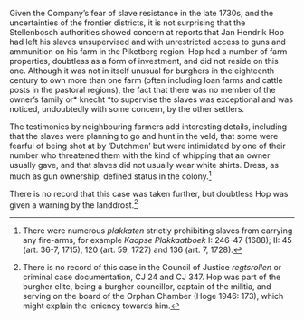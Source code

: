 Given the Company’s fear of slave resistance in the late 1730s, and the uncertainties of the frontier districts, it is not surprising that the Stellenbosch authorities showed concern at reports that Jan Hendrik Hop had left his slaves unsupervised and with unrestricted access to guns and ammunition on his farm in the Piketberg region. Hop had a number of farm properties, doubtless as a form of investment, and did not reside on this one. Although it was not in itself unusual for burghers in the eighteenth century to own more than one farm (often including loan farms and cattle posts in the pastoral regions), the fact that there was no member of the owner’s family or* knecht *to supervise the slaves was exceptional and was noticed, undoubtedly with some concern, by the other settlers.

The testimonies by neighbouring farmers add interesting details, including that the slaves were planning to go and hunt in the veld, that some were fearful of being shot at by ‘Dutchmen’ but were intimidated by one of their number who threatened them with the kind of whipping that an owner usually gave, and that slaves did not usually wear white shirts. Dress, as much as gun ownership, defined status in the colony.[^1]

There is no record that this case was taken further, but doubtless Hop was given a warning by the landdrost.[^2]

[^1]: There were numerous *plakkaten* strictly prohibiting slaves from carrying any fire-arms, for example *Kaapse Plakkaatboek* I: 246-47 (1688); II: 45 (art. 36-7, 1715), 120 (art. 59, 1727) and 136 (art. 7, 1728).

[^2]: There is no record of this case in the Council of Justice *regtsrollen* or criminal case documentation, CJ 24 and CJ 347. Hop was part of the burgher elite, being a burgher councillor, captain of the militia, and serving on the board of the Orphan Chamber (Hoge 1946: 173), which might explain the leniency towards him.
